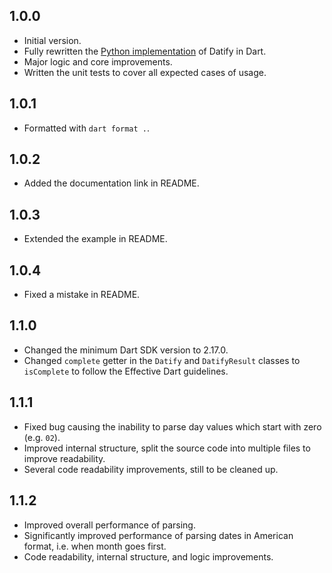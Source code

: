 ## 1.0.0

- Initial version.
- Fully rewritten the [Python implementation](https://github.com/mitryp/datify) of Datify in Dart.
- Major logic and core improvements.
- Written the unit tests to cover all expected cases of usage.

## 1.0.1

- Formatted with `dart format .`.

## 1.0.2

- Added the documentation link in README.

## 1.0.3

- Extended the example in README.

## 1.0.4

- Fixed a mistake in README.

## 1.1.0

- Changed the minimum Dart SDK version to 2.17.0.
- Changed `complete` getter in the `Datify` and `DatifyResult` classes to `isComplete` to follow the Effective Dart
  guidelines.

## 1.1.1

- Fixed bug causing the inability to parse day values which start with zero (e.g. `02`).
- Improved internal structure, split the source code into multiple files to improve readability.
- Several code readability improvements, still to be cleaned up.

## 1.1.2

- Improved overall performance of parsing.
- Significantly improved performance of parsing dates in American format, i.e. when month goes first.
- Code readability, internal structure, and logic improvements.